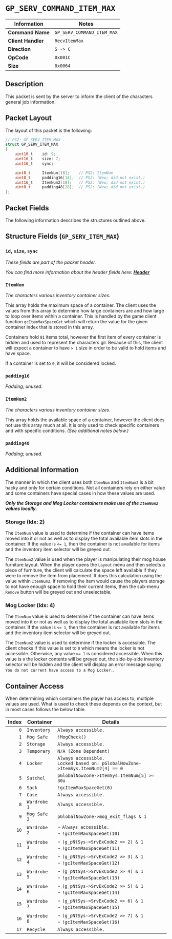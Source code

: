 # `GP_SERV_COMMAND_ITEM_MAX`

| Information               | Notes |
|---                        |---    |
| **Command Name**          | `GP_SERV_COMMAND_ITEM_MAX` |
| **Client Handler**        | `RecvItemMax` |
| **Direction**             | `S -> C` |
| **OpCode**                | `0x001C` |
| **Size**                  | `0x0064` |

## Description

This packet is sent by the server to inform the client of the characters general job information.

## Packet Layout

The layout of this packet is the following:

```cpp
// PS2: GP_SERV_ITEM_MAX
struct GP_SERV_ITEM_MAX
{
    uint16_t    id: 9;
    uint16_t    size: 7;
    uint16_t    sync;

    uint8_t     ItemNum[18];    // PS2: ItemNum
    uint8_t     padding16[14];  // PS2: (New; did not exist.)
    uint16_t    ItemNum2[18];   // PS2: (New; did not exist.)
    uint8_t     padding48[28];  // PS2: (New; did not exist.)
};
```

## Packet Fields

The following information describes the structures outlined above.

## Structure Fields (`GP_SERV_ITEM_MAX`)

### `id`, `size`, `sync`

_These fields are part of the packet header._

_You can find more information about the header fields here: [**Header**](/world/HEADER.md)_

### `ItemNum`

_The characters various inventory container sizes._

This array holds the maximum space of a container. The client uses the values from this array to determine how large containers are and how large to loop over items within a container. This is handled by the game client function `gcItemMaxSpaceGet` which will return the value for the given container index that is stored in this array.

Containers hold `81` items total, however the first item of every container is hidden and used to represent the characters gil. Because of this, the client will expect a container to have `> 1` size in order to be valid to hold items and have space.

If a container is set to `0`, it will be considered locked.

### `padding16`

_Padding; unused._

### `ItemNum2`

_The characters various inventory container sizes._

This array holds the available space of a container, however the client does not use this array much at all. It is only used to check specific containers and with specific conditions. _(See additional notes below.)_

### `padding48`

_Padding; unused._

## Additional Information

The manner in which the client uses both `ItemNum` and `ItemNum2` is a bit hacky and only for certain conditions. Not all containers rely on either value and some containers have special cases in how these values are used.

_**Only the Storage and Mog Locker containers make use of the `ItemNum2` values locally.**_

### Storage (Idx: 2)

The `ItemNum` value is used to determine if the container can have items moved into it or not as well as to display the total available item slots in the container. If the value is `<= 1`, then the container is not available for items and the inventory item selector will be greyed out.

The `ItemNum2` value is used when the player is manipulating their mog house furniture layout. When the player opens the `Layout` menu and then selects a piece of furniture, the client will calculate the space left available if they were to remove the item from placement. It does this calculation using the value within `ItemNum2`. If removing the item would cause the players storage to not have enough space to hold their current items, then the sub-menu `Remove` button will be greyed out and unselectable.

### Mog Locker (Idx: 4)

The `ItemNum` value is used to determine if the container can have items moved into it or not as well as to display the total available item slots in the container. If the value is `<= 1`, then the container is not available for items and the inventory item selector will be greyed out.

The `ItemNum2` value is used to determine if the locker is accessible. The client checks if this value is set to `0` which means the locker is not accessible. Otherwise, any value `>= 1` is considered accessible. When this value is `0` the locker contents will be greyed out, the side-by-side inventory selector will be hidden and the client will display an error message saying `You do not current have access to a Mog Locker.`.

## Container Access

When determining which containers the player has access to, multiple values are used. What is used to check these depends on the context, but in most cases follows the below table.

| Index | Container | Details |
| ---: | --- | --- |
| `0` | `Inventory`     | `Always accessible.` |
| `1` | `Mog Safe`      | `!MogCheck()` |
| `2` | `Storage`       | `Always accessible.` |
| `3` | `Temporary`     | `N/A (Zone Dependent)` |
| `4` | `Locker`        | `Always accessible.`<br>`Locked based on: pGlobalNowZone->ItemSys.ItemNum2[4] == 0` |
| `5` | `Satchel`       | `pGlobalNowZone->ItemSys.ItemNum[5] >= 30u` |
| `6` | `Sack`          | `!gcItemMaxSpaceGet(6)` |
| `7` | `Case`          | `Always accessible.` |
| `8` | `Wardrobe 1`    | `Always accessible.` |
| `9` | `Mog Safe 2`    | `pGlobalNowZone->mog_exit_flags & 1` |
| `10` | `Wardrobe 2`   | - `Always accessible.`<br>- `!gcItemMaxSpaceGet(10)` |
| `11` | `Wardrobe 3`   | - `(g_pNtSys->SrvExCode2 >> 2) & 1`<br>- `!gcItemMaxSpaceGet(11)` |
| `12` | `Wardrobe 4`   | - `(g_pNtSys->SrvExCode2 >> 3) & 1`<br>- `!gcItemMaxSpaceGet(12)` |
| `13` | `Wardrobe 5`   | - `(g_pNtSys->SrvExCode2 >> 4) & 1`<br>- `!gcItemMaxSpaceGet(13)` |
| `14` | `Wardrobe 6`   | - `(g_pNtSys->SrvExCode2 >> 5) & 1`<br>- `!gcItemMaxSpaceGet(14)` |
| `15` | `Wardrobe 7`   | - `(g_pNtSys->SrvExCode2 >> 6) & 1`<br>- `!gcItemMaxSpaceGet(15)` |
| `16` | `Wardrobe 8`   | - `(g_pNtSys->SrvExCode2 >> 7) & 1`<br>- `!gcItemMaxSpaceGet(16)` |
| `17` | `Recycle`      | `Always accessible.` |
